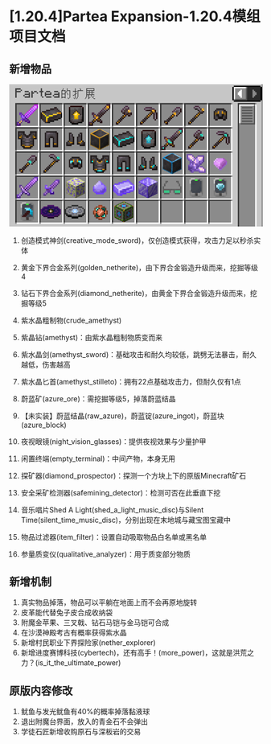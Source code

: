 # [1.20.4]Partea Expansion-1.20.4模组项目文档

## 新增物品

![ModItemsList](./ModItemsList.png)

1. 创造模式神剑(creative_mode_sword)，仅创造模式获得，攻击力足以秒杀实体

2. 黄金下界合金系列(golden_netherite)，由下界合金锻造升级而来，挖掘等级4
3. 钻石下界合金系列(diamond_netherite)，由黄金下界合金锻造升级而来，挖掘等级5
4. 紫水晶粗制物(crude_amethyst)
5. 紫晶钻(amethyst)：由紫水晶粗制物质变而来
6. 紫水晶剑(amethyst_sword)：基础攻击和耐久均较低，跳劈无法暴击，耐久越低，伤害越高
7. 紫水晶匕首(amethyst_stilleto)：拥有22点基础攻击力，但耐久仅有1点
8. 蔚蓝矿(azure_ore)：需挖掘等级5，掉落蔚蓝结晶
9. 【未实装】蔚蓝结晶(raw_azure)，蔚蓝锭(azure_ingot)，蔚蓝块(azure_block)
10. 夜视眼镜(night_vision_glasses)：提供夜视效果与少量护甲
11. 闲置终端(empty_terminal)：中间产物，本身无用
12. 探矿器(diamond_prospector)：探测一个方块上下的原版Minecraft矿石
13. 安全采矿检测器(safemining_detector)：检测可否在此垂直下挖
14. 音乐唱片Shed A Light(shed_a_light_music_disc)与Silent Time(silent_time_music_disc)，分别出现在末地城与藏宝图宝藏中
15. 物品过滤器(item_filter)：设置自动吸取物品白名单或黑名单
16. 参量质变仪(qualitative_analyzer)：用于质变部分物质

## 新增机制

1. 真实物品掉落，物品可以平躺在地面上而不会再原地旋转
2. 皮革能代替兔子皮合成收纳袋
3. 附魔金苹果、三叉戟、钻石马铠与金马铠可合成
4. 在沙漠神殿考古有概率获得紫水晶
5. 新增村民职业下界探险家(nether_explorer)
6. 新增进度赛博科技(cybertech)，还有高手！(more_power)，这就是洪荒之力？(is_it_the_ultimate_power)

## 原版内容修改

1. 鱿鱼与发光鱿鱼有40%的概率掉落黏液球
2. 退出附魔台界面，放入的青金石不会弹出
3. 学徒石匠新增收购原石与深板岩的交易